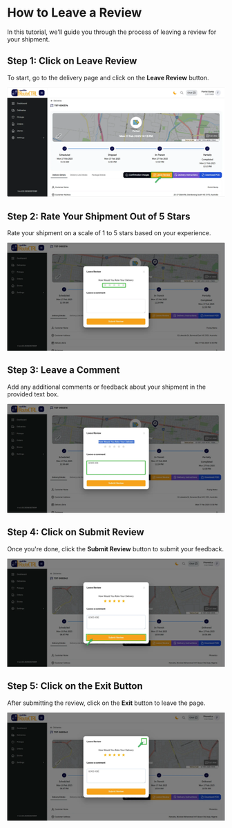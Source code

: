 # How to Leave a Review

In this tutorial, we'll guide you through the process of leaving a review for your shipment.

## Step 1: Click on Leave Review

To start, go to the delivery page and click on the **Leave Review** button.

![Step 1: Leave Review Button](../assets/step1-image.png)

## Step 2: Rate Your Shipment Out of 5 Stars

Rate your shipment on a scale of 1 to 5 stars based on your experience.

![Step 2: Rate Shipment](../assets/step2-image.png)

## Step 3: Leave a Comment

Add any additional comments or feedback about your shipment in the provided text box.

![Step 3: Leave a Comment](../assets/step3-image.png)

## Step 4: Click on Submit Review

Once you're done, click the **Submit Review** button to submit your feedback.

![Step 4: Submit Review](../assets/step4-image.png)

## Step 5: Click on the Exit Button

After submitting the review, click on the **Exit** button to leave the page.

![Step 5: Exit Button](../assets/step5-image.png)

